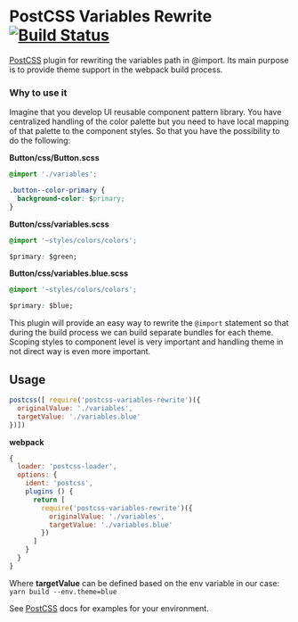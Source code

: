 # PostCSS Variables Rewrite [![Build Status][ci-img]][ci]

[PostCSS] plugin for rewriting the variables path in @import.
Its main purpose is to provide theme support in the webpack build process.

[PostCSS]: https://github.com/postcss/postcss
[ci-img]:  https://travis-ci.org/radojesrb/postcss-variables-rewrite.svg
[ci]:      https://travis-ci.org/radojesrb/postcss-variables-rewrite

### Why to use it
Imagine that you develop UI reusable component pattern library. You have centralized handling of the color palette but you need to have local mapping of that palette to the component styles. So that you have the possibility to do the following:

**Button/css/Button.scss**
```css
@import './variables';

.button--color-primary {
  background-color: $primary;
}
```

**Button/css/variables.scss**
```css
@import '~styles/colors/colors';

$primary: $green;
```

**Button/css/variables.blue.scss**
```css
@import '~styles/colors/colors';

$primary: $blue;
```

This plugin will provide an easy way to rewrite the ```@import``` statement so that during the build process we can build separate bundles for each theme.
Scoping styles to component level is very important and handling theme in not direct way is even more important.

## Usage

```js
postcss([ require('postcss-variables-rewrite')({
  originalValue: './variables',
  targetValue: './variables.blue'
})])
```

**webpack**
```js
{
  loader: 'postcss-loader',
  options: {
    ident: 'postcss',
    plugins () {
      return [
        require('postcss-variables-rewrite')({
          originalValue: './variables',
          targetValue: './variables.blue'
        })
      ]
    }
  }
}
```

Where **targetValue** can be defined based on the env variable in our case:
```yarn build --env.theme=blue```

See [PostCSS] docs for examples for your environment.
